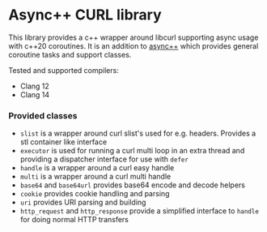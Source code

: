 # Async++ CURL library
This library provides a c++ wrapper around libcurl supporting async usage with c++20 coroutines.
It is an addition to [async++](https://github.com/Thalhammer/asyncpp) which provides general coroutine tasks and support classes.

Tested and supported compilers:
* Clang 12
* Clang 14

### Provided classes
* `slist` is a wrapper around curl slist's used for e.g. headers. Provides a stl container like interface
* `executor` is used for running a curl multi loop in an extra thread and providing a dispatcher interface for use with `defer`
* `handle` is a wrapper around a curl easy handle
* `multi` is a wrapper around a curl multi handle
* `base64` and `base64url` provides base64 encode and decode helpers
* `cookie` provides cookie handling and parsing
* `uri` provides URI parsing and building
* `http_request` and `http_response` provide a simplified interface to `handle` for doing normal HTTP transfers